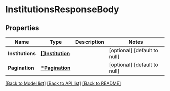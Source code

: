 # InstitutionsResponseBody

## Properties
Name | Type | Description | Notes
------------ | ------------- | ------------- | -------------
**Institutions** | [**[]Institution**](Institution.md) |  | [optional] [default to null]
**Pagination** | [***Pagination**](Pagination.md) |  | [optional] [default to null]

[[Back to Model list]](../README.md#documentation-for-models) [[Back to API list]](../README.md#documentation-for-api-endpoints) [[Back to README]](../README.md)


